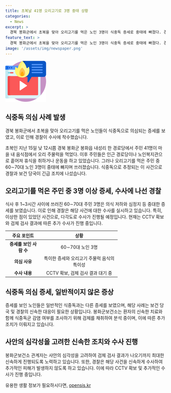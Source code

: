 ```yaml
---
title: 초복날 41명 오리고기로 3명 중태 상황
categories:
  - News
excerpt: >
  경북 봉화군에서 초복을 맞아 오리고기를 먹은 노인 3명이 식중독 증세로 중태에 빠졌다. 경찰과 소방당국에 따르면 오리주물럭을 먹은 41명 중 60~70대 노인 3명이 심각한 증세를 보였고, 쓰러지며 의식 저하와 심정지 증세를 보였다. 사태를 수사 중인 경찰은 CCTV 확보 및 식중독균 검사 등을 통해 사안을 다각도로 파악할 예정이다. 도보건환경연구원은 검체 결과를 최대한 빠르게 확인하겠다고 밝혔다. 현지 보건소 관계자는 비정상적인 증세와 오리고기 주물럭의 특이함에 대해 주목하고 있다.
feature_text: >
  경북 봉화군에서 초복을 맞아 오리고기를 먹은 노인 3명이 식중독 증세로 중태에 빠졌다. 경찰과 소방당국에 따르면 오리주물럭을 먹은 41명 중 60~70대 노인 3명이 심각한 증세를 보였고, 쓰러지며 의식 저하와 심정지 증세를 보였다. 사태를 수사 중인 경찰은 CCTV 확보 및 식중독균 검사 등을 통해 사안을 다각도로 파악할 예정이다. 도보건환경연구원은 검체 결과를 최대한 빠르게 확인하겠다고 밝혔다. 현지 보건소 관계자는 비정상적인 증세와 오리고기 주물럭의 특이함에 대해 주목하고 있다.
image: '/assets/img/newspaper.png'
---
```


<p><img src="/assets/img/news.png" alt="rentncar 속보" /></p>

<h2 data-ke-size="size26">식중독 의심 사례 발생</h2>

<p>경북 봉화군에서 초복을 맞아 오리고기를 먹은 노인들이 식중독으로 의심되는 증세를 보였고, 이로 인해 경찰이 수사에 착수했습니다.</p>

<p data-ke-size="size16">초복인 지난 15일 낮 12시쯤 경북 봉화군 봉화읍 내성리 한 경로당에서 주민 41명이 마을 내 음식점에서 오리 주물럭을 먹었다. 이후 주민들은 인근 경로당이나 노인복지관으로 흩어져 휴식을 취하거나 운동을 하고 있었습니다. 그러나 오리고기를 먹은 주민 중 60∼70대 노인 3명이 중태에 빠지며 쓰러졌습니다. 식중독으로 추정되는 이 사건으로 경찰과 보건 당국이 긴급 조치에 나섰습니다.</p>

<h2 data-ke-size="size24">오리고기를 먹은 주민 중 3명 이상 증세, 수사에 나선 경찰</h2>

<p data-ke-size="size16">식사 후 1~3시간 사이에 쓰러진 60∼70대 주민 3명은 의식 저하와 심정지 등 중대한 증세를 보였습니다. 이로 인해 경찰은 해당 사건에 대한 수사를 실시하고 있습니다. 특히, 이상한 점이 있었던 사건으로, 다각도로 수사가 진행될 예정입니다. 현재는 CCTV 확보와 검체 검사 결과에 따른 추가 수사가 진행 중입니다.</p>

<table style="width: 70%", align="center">
<thead>
<tr>
<th style="text-align: center;">주요 포인트</th>
<th style="text-align: center;">상황</th>
</tr>
</thead>
<tbody>
<tr>
<td style="text-align: center;"><b>증세를 보인 사람 수</b></td>
<td style="text-align: center;">60∼70대 노인 3명</td>
</tr>
<tr>
<td style="text-align: center;"><b>의심 사유</b></td>
<td style="text-align: center;">특이한 증세와 오리고기 주물럭 음식의 특이성</td>
</tr>
<tr>
<td style="text-align: center;"><b>수사 내용</b></td>
<td style="text-align: center;">CCTV 확보, 검체 검사 결과 대기 중</td>
</tr>
</tbody>
</table>

<h2 data-ke-size="size24">식중독 의심 증세, 일반적이지 않은 증상</h2>

<p data-ke-size="size16">증세를 보인 노인들은 일반적인 식중독과는 다른 증세를 보였으며, 해당 사례는 보건 당국 및 경찰의 신속한 대응이 필요한 상황입니다. 봉화군보건소는 환자의 신속한 치료와 함께 식중독균 감염 여부를 조사하기 위해 검체를 채취하여 분석 중이며, 이에 따른 추가 조치가 이뤄지고 있습니다.</p>

<h2 data-ke-size="size24">사안의 심각성을 고려한 신속한 조치와 수사 진행</h2>

<p data-ke-size="size16">봉화군보건소 관계자는 사안의 심각성을 고려하여 검체 검사 결과가 나오기까지 최대한 신속하게 진행되도록 노력하고 있습니다. 또한, 경찰은 해당 사건을 신속하게 수사하여 추가적인 피해가 발생하지 않도록 하고 있습니다. 이에 따라 CCTV 확보 및 추가적인 수사가 진행 중입니다.</p>
유용한 생활 정보가 필요하시다면, <a href="https://opensis.kr" rel="dofollow">opensis.kr</a>



